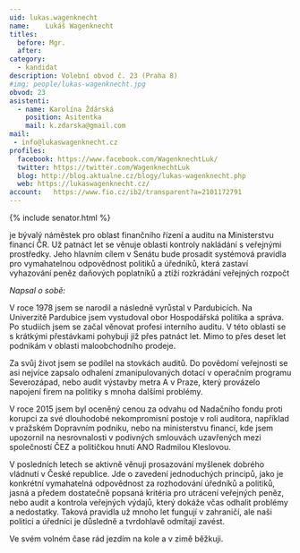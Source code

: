 ```yaml
---
uid: lukas.wagenknecht
name:    Lukáš Wagenknecht
titles:
  before: Mgr.
  after:
category:
  - kandidat
description: Volební obvod č. 23 (Praha 8)
#img: people/lukas-wagenknecht.jpg 
obvod: 23
asistenti:
  - name: Karolína Ždárská
    position: Asitentka
    mail: k.zdarska@gmail.com
mail:
 - info@lukaswagenknecht.cz
profiles:
  facebook: https://www.facebook.com/WagenknechtLuk/
  twitter: https://twitter.com/WagenknechtLuk
  blog: http://blog.aktualne.cz/blogy/lukas-wagenknecht.php
  web: https://lukaswagenknecht.cz/
account:   https://www.fio.cz/ib2/transparent?a=2101172791
---
```


{% include senator.html %} 

je bývalý náměstek pro oblast finančního řízení a auditu na Ministerstvu financí ČR. Už patnáct let se věnuje oblasti kontroly nakládání s veřejnými prostředky. Jeho hlavním cílem v Senátu bude prosadit systémová pravidla pro vymahatelnou odpovědnost politiků a úředníků, která zastaví vyhazování peněz daňových poplatníků a ztíží rozkrádání veřejných rozpočt

*Napsal o sobě:*

V roce 1978 jsem se narodil a následně vyrůstal v Pardubicích. Na Univerzitě Pardubice jsem vystudoval obor Hospodářská politika a správa. Po studiích jsem se začal věnovat profesi interního auditu. V této oblasti se s krátkými přestávkami pohybuji již přes patnáct let. Mimo to přes deset let podnikám v oblasti maloobchodního prodeje.

Za svůj život jsem se podílel na stovkách auditů. Do povědomí veřejnosti se asi nejvíce zapsalo odhalení zmanipulovaných dotací v operačním programu Severozápad, nebo audit výstavby metra A v Praze, který provázelo napojení firem na politiky s mnoha dalšími problémy.

V roce 2015 jsem byl oceněný cenou za odvahu od Nadačního fondu proti korupci za své dlouhodobé nekompromisní postoje v roli auditora, například v pražském Dopravním podniku, nebo na ministerstvu financí, kde jsem upozornil na nesrovnalosti v podivných smlouvách uzavřených mezi společností ČEZ a političkou hnutí ANO Radmilou Kleslovou.

V posledních letech se aktivně věnuji prosazování myšlenek dobrého vládnutí v České republice. Jde o zavedení jednoduchých principů, jako je konkrétní vymahatelná odpovědnost za rozhodování úředníků a politiků, jasná a předem dostatečně popsaná kritéria pro utrácení veřejných peněz, nebo audit a kontrola veřejných výdajů, který dokáže včas odhalit problémy a nedostatky. Taková pravidla už mnoho let fungují v zahraničí, ale naši politici a úředníci je důsledně a tvrdohlavě odmítají zavést.

Ve svém volném čase rád jezdím na kole a v zimě běžkuji.

